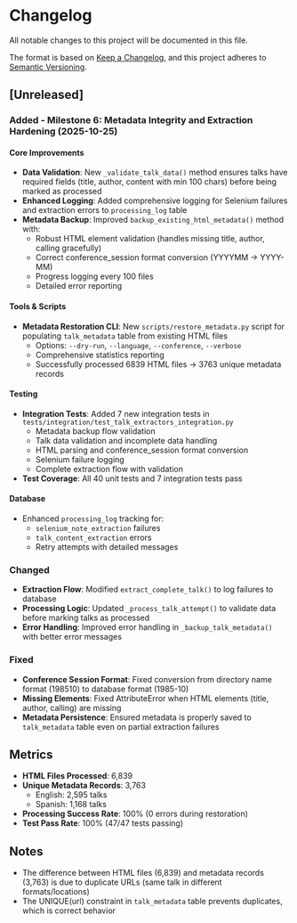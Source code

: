 # Changelog

All notable changes to this project will be documented in this file.

The format is based on [Keep a Changelog](https://keepachangelog.com/en/1.0.0/),
and this project adheres to [Semantic Versioning](https://semver.org/spec/v2.0.0.html).

## [Unreleased]

### Added - Milestone 6: Metadata Integrity and Extraction Hardening (2025-10-25)

#### Core Improvements
- **Data Validation**: New `_validate_talk_data()` method ensures talks have required fields (title, author, content with min 100 chars) before being marked as processed
- **Enhanced Logging**: Added comprehensive logging for Selenium failures and extraction errors to `processing_log` table
- **Metadata Backup**: Improved `backup_existing_html_metadata()` method with:
  - Robust HTML element validation (handles missing title, author, calling gracefully)
  - Correct conference_session format conversion (YYYYMM → YYYY-MM)
  - Progress logging every 100 files
  - Detailed error reporting

#### Tools & Scripts
- **Metadata Restoration CLI**: New `scripts/restore_metadata.py` script for populating `talk_metadata` table from existing HTML files
  - Options: `--dry-run`, `--language`, `--conference`, `--verbose`
  - Comprehensive statistics reporting
  - Successfully processed 6839 HTML files → 3763 unique metadata records

#### Testing
- **Integration Tests**: Added 7 new integration tests in `tests/integration/test_talk_extractors_integration.py`
  - Metadata backup flow validation
  - Talk data validation and incomplete data handling
  - HTML parsing and conference_session format conversion
  - Selenium failure logging
  - Complete extraction flow with validation
- **Test Coverage**: All 40 unit tests and 7 integration tests pass

#### Database
- Enhanced `processing_log` tracking for:
  - `selenium_note_extraction` failures
  - `talk_content_extraction` errors
  - Retry attempts with detailed messages

### Changed
- **Extraction Flow**: Modified `extract_complete_talk()` to log failures to database
- **Processing Logic**: Updated `_process_talk_attempt()` to validate data before marking talks as processed
- **Error Handling**: Improved error handling in `_backup_talk_metadata()` with better error messages

### Fixed
- **Conference Session Format**: Fixed conversion from directory name format (198510) to database format (1985-10)
- **Missing Elements**: Fixed AttributeError when HTML elements (title, author, calling) are missing
- **Metadata Persistence**: Ensured metadata is properly saved to `talk_metadata` table even on partial extraction failures

## Metrics
- **HTML Files Processed**: 6,839
- **Unique Metadata Records**: 3,763
  - English: 2,595 talks
  - Spanish: 1,168 talks
- **Processing Success Rate**: 100% (0 errors during restoration)
- **Test Pass Rate**: 100% (47/47 tests passing)

## Notes
- The difference between HTML files (6,839) and metadata records (3,763) is due to duplicate URLs (same talk in different formats/locations)
- The UNIQUE(url) constraint in `talk_metadata` table prevents duplicates, which is correct behavior
